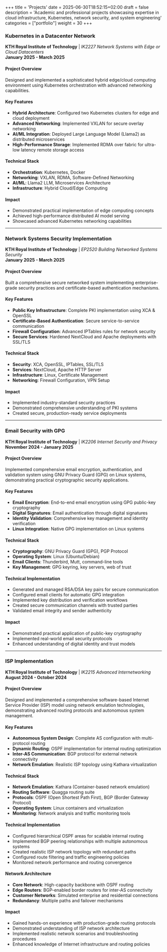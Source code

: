 +++
title = 'Projects'
date = 2025-06-30T18:52:15+02:00
draft = false
description = 'Academic and professional projects showcasing expertise in cloud infrastructure, Kubernetes, network security, and system engineering'
categories = ["portfolio"]
weight = 30
+++

### Kubernetes in a Datacenter Network
**KTH Royal Institute of Technology** | *IK2227 Network Systems with Edge or Cloud Datacenters*  
**January 2025 - March 2025**

#### Project Overview
Designed and implemented a sophisticated hybrid edge/cloud computing environment using Kubernetes orchestration with advanced networking capabilities.

#### Key Features
- **Hybrid Architecture**: Configured two Kubernetes clusters for edge and cloud deployment
- **Advanced Networking**: Implemented VXLAN for secure overlay networking
- **AI/ML Integration**: Deployed Large Language Model (Llama2) as distributed microservices
- **High-Performance Storage**: Implemented RDMA over fabric for ultra-low latency remote storage access

#### Technical Stack
- **Orchestration**: Kubernetes, Docker
- **Networking**: VXLAN, RDMA, Software-Defined Networking
- **AI/ML**: Llama2 LLM, Microservices Architecture
- **Infrastructure**: Hybrid Cloud/Edge Computing

#### Impact
- Demonstrated practical implementation of edge computing concepts
- Achieved high-performance distributed AI model serving
- Showcased advanced Kubernetes networking capabilities

---

### Network Systems Security Implementation
**KTH Royal Institute of Technology** | *EP2520 Building Networked Systems Security*  
**January 2025 - March 2025**

#### Project Overview
Built a comprehensive secure networked system implementing enterprise-grade security practices and certificate-based authentication mechanisms.

#### Key Features
- **Public Key Infrastructure**: Complete PKI implementation using XCA & OpenSSL
- **Certificate-Based Authentication**: Secure service-to-service communication
- **Firewall Configuration**: Advanced IPTables rules for network security
- **Secure Services**: Hardened NextCloud and Apache deployments with SSL/TLS

#### Technical Stack
- **Security**: XCA, OpenSSL, IPTables, SSL/TLS
- **Services**: NextCloud, Apache HTTP Server
- **Infrastructure**: Linux, Certificate Management
- **Networking**: Firewall Configuration, VPN Setup

#### Impact
- Implemented industry-standard security practices
- Demonstrated comprehensive understanding of PKI systems
- Created secure, production-ready service deployments

---

### Email Security with GPG
**KTH Royal Institute of Technology** | *IK2206 Internet Security and Privacy*
**November 2024 - January 2025**

#### Project Overview
Implemented comprehensive email encryption, authentication, and validation system using GNU Privacy Guard (GPG) on Linux systems, demonstrating practical cryptographic security applications.

#### Key Features
- **Email Encryption**: End-to-end email encryption using GPG public-key cryptography
- **Digital Signatures**: Email authentication through digital signatures
- **Identity Validation**: Comprehensive key management and identity verification
- **Linux Integration**: Native GPG implementation on Linux systems

#### Technical Stack
- **Cryptography**: GNU Privacy Guard (GPG), PGP Protocol
- **Operating System**: Linux (Ubuntu/Debian)
- **Email Clients**: Thunderbird, Mutt, command-line tools
- **Key Management**: GPG keyring, key servers, web of trust

#### Technical Implementation
- Generated and managed RSA/DSA key pairs for secure communication
- Configured email clients for automatic GPG integration
- Implemented key distribution and verification workflows
- Created secure communication channels with trusted parties
- Validated email integrity and sender authenticity

#### Impact
- Demonstrated practical application of public-key cryptography
- Implemented real-world email security protocols
- Enhanced understanding of digital identity and trust models

---

### ISP Implementation
**KTH Royal Institute of Technology** | *IK2215 Advanced Internetworking*
**August 2024 - October 2024**

#### Project Overview
Designed and implemented a comprehensive software-based Internet Service Provider (ISP) model using network emulation technologies, demonstrating advanced routing protocols and autonomous system management.

#### Key Features
- **Autonomous System Design**: Complete AS configuration with multi-protocol routing
- **Dynamic Routing**: OSPF implementation for internal routing optimization
- **Inter-AS Communication**: BGP protocol for external network connectivity
- **Network Emulation**: Realistic ISP topology using Kathara virtualization

#### Technical Stack
- **Network Emulation**: Kathara (Container-based network emulation)
- **Routing Software**: Quagga routing suite
- **Protocols**: OSPF (Open Shortest Path First), BGP (Border Gateway Protocol)
- **Operating System**: Linux containers and virtualization
- **Monitoring**: Network analysis and traffic monitoring tools

#### Technical Implementation
- Configured hierarchical OSPF areas for scalable internal routing
- Implemented BGP peering relationships with multiple autonomous systems
- Created realistic ISP network topology with redundant paths
- Configured route filtering and traffic engineering policies
- Monitored network performance and routing convergence

#### Network Architecture
- **Core Network**: High-capacity backbone with OSPF routing
- **Edge Routers**: BGP-enabled border routers for inter-AS connectivity
- **Customer Networks**: Simulated enterprise and residential connections
- **Redundancy**: Multiple paths and failover mechanisms

#### Impact
- Gained hands-on experience with production-grade routing protocols
- Demonstrated understanding of ISP network architecture
- Implemented realistic network scenarios and troubleshooting procedures
- Enhanced knowledge of Internet infrastructure and routing policies


